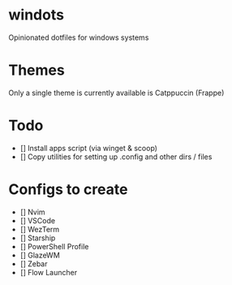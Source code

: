 # windots
Opinionated dotfiles for windows systems

# Themes
Only a single theme is currently available is Catppuccin (Frappe)

# Todo
- [] Install apps script (via winget & scoop)
- [] Copy utilities for setting up .config and other dirs / files

# Configs to create
- [] Nvim
- [] VSCode
- [] WezTerm
- [] Starship
- [] PowerShell Profile
- [] GlazeWM
- [] Zebar
- [] Flow Launcher
